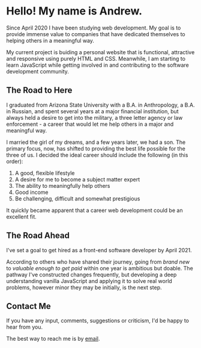 <!--
**awabbott/awabbott** is a ✨ _special_ ✨ repository because its `README.md` (this file) appears on your GitHub profile.

Here are some ideas to get you started:

- 🔭 I’m currently working on ...
- 🌱 I’m currently learning ...
- 👯 I’m looking to collaborate on ...
- 🤔 I’m looking for help with ...
- 💬 Ask me about ...
- 📫 How to reach me: ...
- 😄 Pronouns: ...
- ⚡ Fun fact: ...
-->
<h1>Hello! My name is Andrew.</h1>
<p>Since April 2020 I have been studying web development. My goal is to provide immense value to companies that have dedicated themselves to helping others in a meaningful way.</p>
<p>My current project is buiding a personal website that is functional, attractive and responsive using purely HTML and CSS. Meanwhile, I am starting to learn JavaScript while getting involved in and contributing to the software development community.</p>
<h2>The Road to Here</h2>
<p>I graduated from Arizona State University with a B.A. in Anthropology, a B.A. in Russian, and spent several years at a major financial institution, but always held a desire to get into the military, a three letter agency or law enforcement - a career that would let me help others in a major and meaningful way.</p>
<p>I married the girl of my dreams, and a few years later, we had a son. The primary focus, now, has shifted to providing the best life possible for the three of us. I decided the ideal career should include the following (in this order):</p>
  <ol>
    <li>A good, flexible lifestyle</li>
    <li>A desire for me to become a subject matter expert</li>
    <li>The ability to meaningfully help others</li>
    <li>Good income</li>
    <li>Be challenging, difficult and somewhat prestigious</li>
  </ol>
<p>It quickly became apparent that a career web development could be an excellent fit.</p>
<h2>The Road Ahead</h2>
<p>I've set a goal to get hired as a front-end software developer by April 2021.</p>
<p>According to others who have shared their journey, going from <em>brand new</em> to <em>valuable enough to get paid</em> within one year is ambitious but doable. The pathway I've constructed changes frequently, but developing a deep understanding vanilla JavaScript and applying it to solve real world problems, however minor they may be initially, is the next step.</p>
<h2>Contact Me</h2>
<p>If you have any input, comments, suggestions or criticism, I'd be happy to hear from you.</p>
<p>The best way to reach me is by <a href="mailto:bt.andrew.abbott@gmail.com">email</a>.</p>
  
